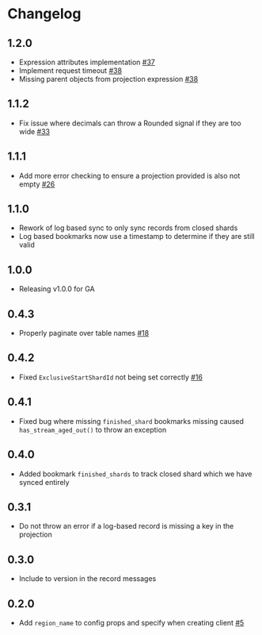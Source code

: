 # Changelog

## 1.2.0
  * Expression attributes implementation [#37](https://github.com/singer-io/tap-dz-dynamodb/pull/37)
  * Implement request timeout [#38](https://github.com/singer-io/tap-dz-dynamodb/pull/38)
  * Missing parent objects from projection expression [#38](https://github.com/singer-io/tap-dz-dynamodb/pull/37)

## 1.1.2
  * Fix issue where decimals can throw a Rounded signal if they are too wide [#33](https://github.com/singer-io/tap-dz-dynamodb/pull/33)

## 1.1.1
  * Add more error checking to ensure a projection provided is also not empty [#26](https://github.com/singer-io/tap-dz-dynamodb/pull/26)

## 1.1.0
  * Rework of log based sync to only sync records from closed shards
  * Log based bookmarks now use a timestamp to determine if they are still valid

## 1.0.0
  * Releasing v1.0.0 for GA

## 0.4.3
 * Properly paginate over table names [#18](https://github.com/singer-io/tap-dz-dynamodb/pull/18)

## 0.4.2
 * Fixed `ExclusiveStartShardId` not being set correctly [#16](https://github.com/singer-io/tap-dz-dynamodb/pull/16)

## 0.4.1
 * Fixed bug where missing `finished_shard` bookmarks missing caused `has_stream_aged_out()` to throw an exception

## 0.4.0
 * Added bookmark `finished_shards` to track closed shard which we have synced entirely

## 0.3.1
 * Do not throw an error if a log-based record is missing a key in the projection

## 0.3.0
 * Include to version in the record messages

## 0.2.0
 * Add `region_name` to config props and specify when creating client [#5](https://github.com/singer-io/tap-dz-dynamodb/pull/5)

